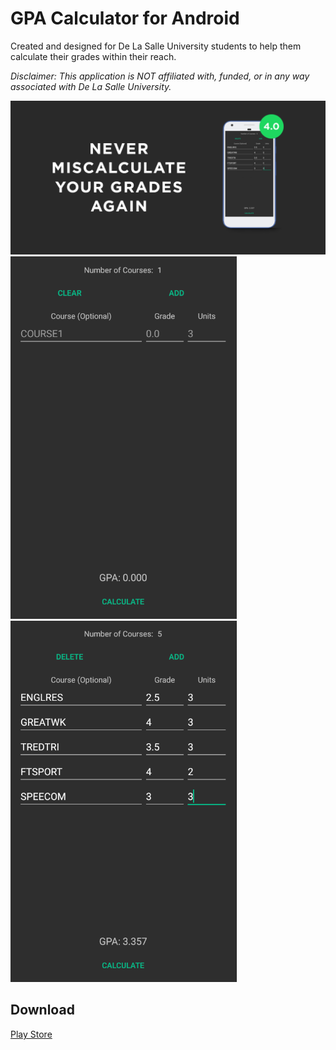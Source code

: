 # GPA Calculator for Android
Created and designed for De La Salle University students to help them calculate their grades within their reach.

*Disclaimer: This application is NOT affiliated with, funded, or in any way associated with De La Salle University.*

[![alt text][banner]](#)
[![alt text][screen1]](#) [![alt text][screen2]](#)

## Download
[Play Store][store link]

[banner]: https://github.com/denricklaborada/GPACalculator/blob/master/images/BANNER.png "Banner"
[store link]: https://play.google.com/store/apps/details?id=dev.denrick.gpacalculator "GPA Calculator on Play Store"
[screen1]: https://github.com/denricklaborada/GPACalculator/blob/master/images/screen1.png "Screenshot 1"
[screen2]: https://github.com/denricklaborada/GPACalculator/blob/master/images/screen2.png "Screenshot 2"
